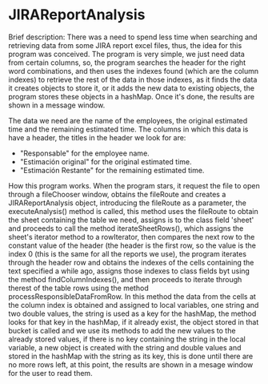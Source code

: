 # JIRAReportAnalysis

Brief description:
There was a need to spend less time when searching and retrieving data from some JIRA report excel files, thus, the idea for this program was conceived. The program is very simple, we just need data from certain columns, so, the program searches the header for the right word combinations, and then uses the indexes found (which are the column indexes) to retrieve the rest of the data in those indexes, as it finds the data it creates objects to store it, or it adds the new data to existing objects, the program stores these objects in a hashMap. Once it's done, the results are shown in a message window.

The data we need are the name of the employees, the original estimated time and the remaining estimated time.
The columns in which this data is have a header, the titles in the header we look for are:
  - "Responsable" for the employee name.
  - "Estimación original" for the original estimated time.
  - "Estimación Restante" for the remaining estimated time.
  
 How this program works.
  When the program stars, it request the file to open through a fileChooser window, obtains the fileRoute and creates a JIRAReportAnalysis object, introducing the fileRoute as a parameter, the executeAnalysis() method is called, this method uses the fileRoute to obtain the sheet containing the table we need, assigns is to the class field 'sheet' and proceeds to call the method iterateSheetRows(), which assigns the sheet's iterator method to a rowIterator, then compares the next row to the constant value of the header (the header is the first row, so the value is the index 0 (this is the same for all the reports we use), the program iterates through the header row and obtains the indexes of the cells containing the text specified a while ago, assigns those indexes to class fields byt using the method findColumnIndexes(), and then proceeds to iterate through therest of the table rows using the method processResponsibleDataFromRow. In this method the data from the cells at the column index is obtained and assigned to local variables, one string and two double values, the string is used as a key for the hashMap, the method looks for that key in the hashMap, if it already exist, the object stored in that bucket is called and we use its methods to add the new values to the already stored values, if there is no key containing the string in the local variable, a new object is created with the string and double values and stored in the hashMap with the string as its key, this is done until there are no more rows left, at this point, the results are shown in a mesage window for the user to read them.
